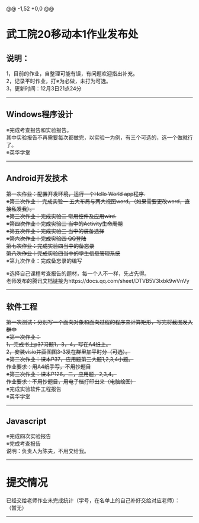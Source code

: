@@ -1,52 +0,0 @@
# 武工院20移动本1作业发布处
## 说明：
1，目前的作业，自整理可能有误，有问题欢迎指出补充。   
2，记录平时作业，打※为必做，未打为可选。        
3，更新时间：12月3日21点24分                                                         
        
***
## Windows程序设计
※完成考查报告和实验报告。                                     
其中实验报告不再需要每次都做完，以实验一为例，有三个可选的，选一个做就行了。                      
※英华学堂                            

***         
## Android开发技术      
~~第一次作业：配置开发环境，运行一个Hello World app程序.~~      
~~※第二次作业： 完成实验一 五大布局与两大视图word。（如果需要更改word，直接私发我）。~~         
~~※第三次作业：完成实验二 常用控件及应用wird.~~            
~~※第四次作业：完成实验三 当中的Activity生命周期~~         
~~※第五次作业：完成实验三 当中的装备选择~~                
~~※第六次作业：完成实验四 QQ登陆~~        
~~第七次作业：完成实验四当中的备忘录~~                        
~~第八次作业：完成实验四当中的学生信息管理系统~~               
※第九次作业：完成备忘录的编写                                    
                                 
※选择自己课程考查报告的题材，每一个人不一样，先占先得。        
老师发布的腾讯文档链接为https://docs.qq.com/sheet/DTVB5V3lxbk9wVnVy                                                     

***
## 软件工程
~~第一次测试：分别写一个面向对象和面向过程的程序来计算矩形，写完将截图发入群中~~       
~~※第一次作业：~~     
~~1，完成书上p37习题1，3，4，写在A4纸上。~~       
~~2，安装visio并画图图3-3发在群里加平时分（可选）。~~         
~~※第二次作业：课本P37，应用题第三大题1,2,3,4小题。~~                                    
~~作业要求：用A4纸手写，不用抄题目~~                                             
~~※第三次作业：课本P126，二，应用题，2,3,4。~~                              
~~作业要求：不用抄题目，用电子档打印出来（电脑绘图）~~                                           
※完成实验软件工程报告                                        
※英华学堂                            

***
## Javascript                     
※完成四次实验报告                    
※完成考查报告               
说明：负责人为陈夫，不用交给我。                           

***
# 提交情况        
已经交给老师作业未完成统计（学号，在名单上的自己补好交给对应老师）：            
（暂无）                                        

***
